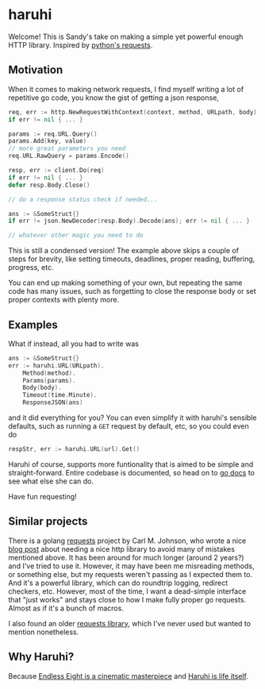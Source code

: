 # haruhi

Welcome! This is Sandy's take on making a simple yet powerful enough
HTTP library. Inspired by [python's requests](https://github.com/psf/requests).

## Motivation

When it comes to making network requests, I find myself writing a lot of repetitive
go code, you know the gist of getting a json response,

```go
req, err := http.NewRequestWithContext(context, method, URLpath, body)
if err != nil { ... }

params := req.URL.Query()
params.Add(key, value)
// more great parameters you need
req.URL.RawQuery = params.Encode()

resp, err := client.Do(req)
if err != nil { ... }
defer resp.Body.Close()

// do a response status check if needed...

ans := &SomeStruct{}
if err != json.NewDecoder(resp.Body).Decode(ans); err != nil { ... }

// whatever other magic you need to do
```

This is still a condensed version! The example above skips a couple of steps for brevity,
like setting timeouts, deadlines, proper reading, buffering, progress, etc. 

You can end up making something of your own, but repeating the same code has many issues,
such as forgetting to close the response body or set proper contexts with plenty more.

## Examples

What if instead, all you had to write was

```go
ans := &SomeStruct{}
err := haruhi.URL(URLpath).
    Method(method).
    Params(params).
    Body(body).
    Timeout(time.Minute).
    ResponseJSON(ans)
```

and it did everything for you? You can even simplify it with haruhi's sensible defaults, such as
running a `GET` request by default, etc, so you could even do

```go
respStr, err := haruhi.URL(url).Get()
```

Haruhi of course, supports more funtionality that is aimed to be simple and straight-forward.
Entire codebase is documented, so head on to [go docs](https://pkg.go.dev/github.com/thecsw/haruhi)
to see what else she can do. 

Have fun requesting!

## Similar projects

There is a golang [requests](https://github.com/carlmjohnson/requests) project by Carl M. Johnson,
who wrote a nice [blog post](https://blog.carlmjohnson.net/post/2021/requests-golang-http-client/) 
about needing a nice http library to avoid many of mistakes mentioned above. It has been around for
much longer (around 2 years?) and I've tried to use it. However, it may have been me misreading 
methods, or something else, but my requests weren't passing as I expected them to. And it's a powerful
library, which can do roundtrip logging, redirect checkers, etc. However, most of the time, I want
a dead-simple interface that "just works" and stays close to how I make fully proper go requests. 
Almost as if it's a bunch of macros.

I also found an older [requests library](https://github.com/asmcos/requests), which I've never used
but wanted to mention nonetheless.

## Why Haruhi?

Because [Endless Eight is a cinematic masterpiece](https://letterboxd.com/thecsw/film/the-melancholy-of-haruhi-suzumiya/) and [Haruhi is life itself](https://haruhi.fandom.com/wiki/Haruhi_Suzumiya).

